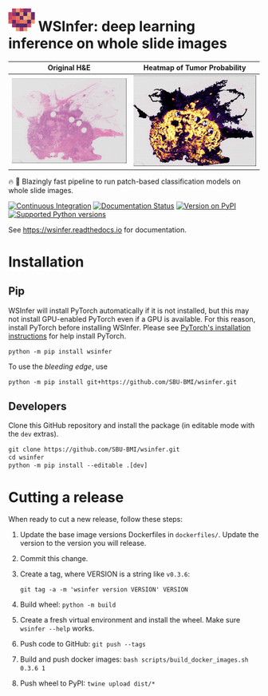 # ![](docs/_static/logo.svg) WSInfer: deep learning inference on whole slide images

Original H&E                        |  Heatmap of Tumor Probability
:----------------------------------:|:-----------------------------------:
![](docs/_static/brca-tissue.png)  | ![](docs/_static/brca-heatmap.png)

🔥 🚀 Blazingly fast pipeline to run patch-based classification models on whole slide images.

[![Continuous Integration](https://github.com/SBU-BMI/wsinfer/actions/workflows/ci.yml/badge.svg)](https://github.com/SBU-BMI/wsinfer/actions/workflows/ci.yml)
[![Documentation Status](https://readthedocs.org/projects/wsinfer/badge/?version=latest)](https://wsinfer.readthedocs.io/en/latest/?badge=latest)
[![Version on PyPI](https://img.shields.io/pypi/v/wsinfer.svg)](https://pypi.org/project/wsinfer/)
[![Supported Python versions](https://img.shields.io/pypi/pyversions/wsinfer)](https://pypi.org/project/wsinfer/)

See https://wsinfer.readthedocs.io for documentation.

# Installation

## Pip

WSInfer will install PyTorch automatically if it is not installed, but this may not
install GPU-enabled PyTorch even if a GPU is available. For this reason, install PyTorch
before installing WSInfer. Please see [PyTorch's installation instructions](https://pytorch.org/get-started/locally/)
for help install PyTorch.

```
python -m pip install wsinfer
```

To use the _bleeding edge_, use

```
python -m pip install git+https://github.com/SBU-BMI/wsinfer.git
```

## Developers

Clone this GitHub repository and install the package (in editable mode with the `dev` extras).

```
git clone https://github.com/SBU-BMI/wsinfer.git
cd wsinfer
python -m pip install --editable .[dev]
```

# Cutting a release

When ready to cut a new release, follow these steps:

1. Update the base image versions Dockerfiles in `dockerfiles/`. Update the version to
the version you will release.
2. Commit this change.
3. Create a tag, where VERSION is a string like `v0.3.6`:

    ```
    git tag -a -m 'wsinfer version VERSION' VERSION
    ```

4. Build wheel: `python -m build`
5. Create a fresh virtual environment and install the wheel. Make sure `wsinfer --help` works.
6. Push code to GitHub: `git push --tags`
6. Build and push docker images: `bash scripts/build_docker_images.sh 0.3.6 1`
7. Push wheel to PyPI: `twine upload dist/*`
